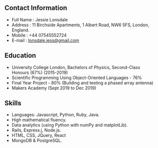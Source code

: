 ## Contact Information

- Full Name : Jessie Lonsdale
- Address   : 11 Birchside Apartments, 1 Albert Road, NW6 5FS, London, England.
- Mobile    : +44 07545552724
- E-mail    : lonsdale.jess@gmail.com

## Education

- University College London, Bachelors of Physics, Second-Class Honours (67%) (2015-2019)
- Scientific Programming Using Object-Oriented Languages - 76%
- Final Year Project - 80% (Building and testing a phased array antenna)
- Makers Academy (Sept 2019 to Dec 2019)

## Skills

- Languages: Javascript, Python, Ruby, Java.
- High mathematical fluency.
- Data analytics (using Python with numPy and matplotLib).
- Rails, Express.j, Node.js.
- HTML, CSS, JQuery, React
- MongoDB & PostgreSQL.
